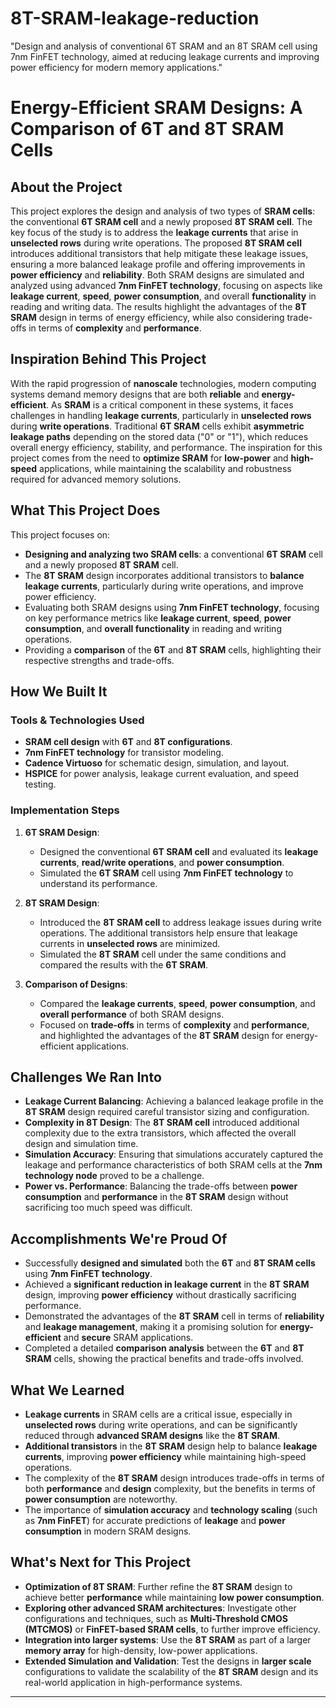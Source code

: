 # 8T-SRAM-leakage-reduction
 "Design and analysis of conventional 6T SRAM and an 8T SRAM cell using 7nm FinFET technology, aimed at reducing leakage currents and improving power efficiency for modern memory applications."
# Energy-Efficient SRAM Designs: A Comparison of 6T and 8T SRAM Cells

## **About the Project**
This project explores the design and analysis of two types of **SRAM cells**: the conventional **6T SRAM cell** and a newly proposed **8T SRAM cell**. The key focus of the study is to address the **leakage currents** that arise in **unselected rows** during write operations. The proposed **8T SRAM cell** introduces additional transistors that help mitigate these leakage issues, ensuring a more balanced leakage profile and offering improvements in **power efficiency** and **reliability**. Both SRAM designs are simulated and analyzed using advanced **7nm FinFET technology**, focusing on aspects like **leakage current**, **speed**, **power consumption**, and overall **functionality** in reading and writing data. The results highlight the advantages of the **8T SRAM** design in terms of energy efficiency, while also considering trade-offs in terms of **complexity** and **performance**.

## **Inspiration Behind This Project**
With the rapid progression of **nanoscale** technologies, modern computing systems demand memory designs that are both **reliable** and **energy-efficient**. As **SRAM** is a critical component in these systems, it faces challenges in handling **leakage currents**, particularly in **unselected rows** during **write operations**. Traditional **6T SRAM** cells exhibit **asymmetric leakage paths** depending on the stored data ("0" or "1"), which reduces overall energy efficiency, stability, and performance. The inspiration for this project comes from the need to **optimize SRAM** for **low-power** and **high-speed** applications, while maintaining the scalability and robustness required for advanced memory solutions.

## **What This Project Does**
This project focuses on:
- **Designing and analyzing two SRAM cells**: a conventional **6T SRAM** cell and a newly proposed **8T SRAM** cell.
- The **8T SRAM** design incorporates additional transistors to **balance leakage currents**, particularly during write operations, and improve power efficiency.
- Evaluating both SRAM designs using **7nm FinFET technology**, focusing on key performance metrics like **leakage current**, **speed**, **power consumption**, and **overall functionality** in reading and writing operations.
- Providing a **comparison** of the **6T** and **8T SRAM** cells, highlighting their respective strengths and trade-offs.

## **How We Built It**
### **Tools & Technologies Used**
- **SRAM cell design** with **6T** and **8T configurations**.
- **7nm FinFET technology** for transistor modeling.
- **Cadence Virtuoso** for schematic design, simulation, and layout.
- **HSPICE** for power analysis, leakage current evaluation, and speed testing.

### **Implementation Steps**
1. **6T SRAM Design**: 
   - Designed the conventional **6T SRAM cell** and evaluated its **leakage currents**, **read/write operations**, and **power consumption**.
   - Simulated the **6T SRAM** cell using **7nm FinFET technology** to understand its performance.

2. **8T SRAM Design**: 
   - Introduced the **8T SRAM cell** to address leakage issues during write operations. The additional transistors help ensure that leakage currents in **unselected rows** are minimized.
   - Simulated the **8T SRAM** cell under the same conditions and compared the results with the **6T SRAM**.

3. **Comparison of Designs**: 
   - Compared the **leakage currents**, **speed**, **power consumption**, and **overall performance** of both SRAM designs.
   - Focused on **trade-offs** in terms of **complexity** and **performance**, and highlighted the advantages of the **8T SRAM** design for energy-efficient applications.

## **Challenges We Ran Into**
- **Leakage Current Balancing**: Achieving a balanced leakage profile in the **8T SRAM** design required careful transistor sizing and configuration.
- **Complexity in 8T Design**: The **8T SRAM cell** introduced additional complexity due to the extra transistors, which affected the overall design and simulation time.
- **Simulation Accuracy**: Ensuring that simulations accurately captured the leakage and performance characteristics of both SRAM cells at the **7nm technology node** proved to be a challenge.
- **Power vs. Performance**: Balancing the trade-offs between **power consumption** and **performance** in the **8T SRAM** design without sacrificing too much speed was difficult.

## **Accomplishments We're Proud Of**
- Successfully **designed and simulated** both the **6T** and **8T SRAM cells** using **7nm FinFET technology**.
- Achieved a **significant reduction in leakage current** in the **8T SRAM** design, improving **power efficiency** without drastically sacrificing performance.
- Demonstrated the advantages of the **8T SRAM** cell in terms of **reliability** and **leakage management**, making it a promising solution for **energy-efficient** and **secure** SRAM applications.
- Completed a detailed **comparison analysis** between the **6T** and **8T SRAM** cells, showing the practical benefits and trade-offs involved.

## **What We Learned**
- **Leakage currents** in SRAM cells are a critical issue, especially in **unselected rows** during write operations, and can be significantly reduced through **advanced SRAM designs** like the **8T SRAM**.
- **Additional transistors** in the **8T SRAM** design help to balance **leakage currents**, improving **power efficiency** while maintaining high-speed operations.
- The complexity of the **8T SRAM** design introduces trade-offs in terms of both **performance** and **design** complexity, but the benefits in terms of **power consumption** are noteworthy.
- The importance of **simulation accuracy** and **technology scaling** (such as **7nm FinFET**) for accurate predictions of **leakage** and **power consumption** in modern SRAM designs.

## **What's Next for This Project**
- **Optimization of 8T SRAM**: Further refine the **8T SRAM** design to achieve better **performance** while maintaining **low power consumption**.
- **Exploring other advanced SRAM architectures**: Investigate other configurations and techniques, such as **Multi-Threshold CMOS (MTCMOS)** or **FinFET-based SRAM cells**, to further improve efficiency.
- **Integration into larger systems**: Use the **8T SRAM** as part of a larger **memory array** for high-density, low-power applications.
- **Extended Simulation and Validation**: Test the designs in **larger scale** configurations to validate the scalability of the **8T SRAM** design and its real-world application in high-performance systems.

---

